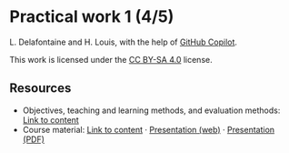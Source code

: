 # Practical work 1 (4/5)

L. Delafontaine and H. Louis, with the help of
[GitHub Copilot](https://github.com/features/copilot).

This work is licensed under the [CC BY-SA 4.0][license] license.

## Resources

- Objectives, teaching and learning methods, and evaluation methods:
  [Link to content](<../02.02-practical-work-1-(1-of-5)/>)
- Course material:
  [Link to content](<../02.02-practical-work-1-(1-of-5)/01-course-material/README.md#milestone-45>)
  ·
  [Presentation (web)](<https://heig-vd-dai-course.github.io/heig-vd-dai-course/02.02-practical-work-1-(1-of-5)/01-course-material/index.html#milestone-45>)
  ·
  [Presentation (PDF)](<https://heig-vd-dai-course.github.io/heig-vd-dai-course/02.02-practical-work-1-(1-of-5)/01-course-material/02.02-practical-work-1-(1-of-5)-presentation.pdf>)

[license]:
	https://github.com/heig-vd-dai-course/heig-vd-dai-course/blob/main/LICENSE.md
